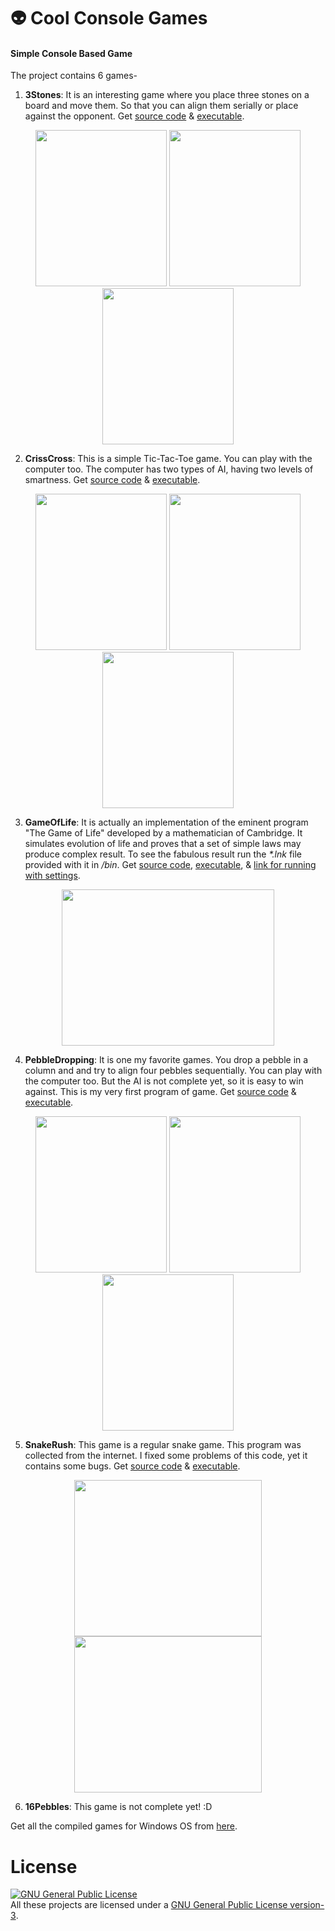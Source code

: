 # :alien: Cool Console Games
#### Simple Console Based Game

The project contains 6 games-

1. **3Stones**: It is an interesting game where you place three stones on a board and move them. So that you can align them serially or place against the opponent. Get [source code](https://github.com/MinhasKamal/CoolConsoleGames/blob/master/src/3Stones.c) & [executable](https://github.com/MinhasKamal/CoolConsoleGames/blob/master/bin/3Stones.exe?raw=true). 

  <div align="center">
  <img src="https://cloud.githubusercontent.com/assets/5456665/12574293/ce1bc424-c42c-11e5-90af-69f4412b03c0.png" height="250" width="210" >
  <img src="https://cloud.githubusercontent.com/assets/5456665/12574297/d57ed756-c42c-11e5-9ec8-975d6c0813e2.png" height="250" width="210" >
  <img src="https://cloud.githubusercontent.com/assets/5456665/12574300/d8a61cf0-c42c-11e5-95dc-233a27e1b74b.png" height="250" width="210" >
  </div>


2. **CrissCross**: This is a simple Tic-Tac-Toe game. You can play with the computer too. The computer has two types of AI, having two levels of smartness. Get [source code](https://github.com/MinhasKamal/CoolConsoleGames/blob/master/src/CrissCrossV-2.c) & [executable](https://github.com/MinhasKamal/CoolConsoleGames/blob/master/bin/CrissCrossV-2.exe?raw=true). 

  <div align="center">
  <img src="https://cloud.githubusercontent.com/assets/5456665/12574937/7c6a9f6e-c432-11e5-9161-38d6fd05d6c3.png" height="250" width="210" >
  <img src="https://cloud.githubusercontent.com/assets/5456665/12574939/7c71073c-c432-11e5-8d5a-5b717f04e9c9.png" height="250" width="210" >
  <img src="https://cloud.githubusercontent.com/assets/5456665/12574938/7c6c5ae8-c432-11e5-94b6-1b5a8a9c60c7.png" height="250" width="210" >
  </div>


3. **GameOfLife**: It is actually an implementation of the eminent program "The Game of Life" developed by a mathematician of Cambridge. It simulates evolution of life and proves that a set of simple laws may produce complex result. To see the fabulous result run the *\*.lnk* file provided with it in */bin*. Get [source code](https://github.com/MinhasKamal/CoolConsoleGames/blob/master/src/GameOfLife.c), [executable](https://github.com/MinhasKamal/CoolConsoleGames/blob/master/bin/GameOfLife.exe), & [link for running with settings](https://github.com/MinhasKamal/CoolConsoleGames/blob/master/bin/GameOfLifeRun.lnk). 

  <div align="center">
  <img src="https://cloud.githubusercontent.com/assets/5456665/12575093/f70304b8-c433-11e5-98f4-25d282b4d20b.png" height="250" width="340" >
  </div>


4. **PebbleDropping**: It is one my favorite games. You drop a pebble in a column and and try to align four pebbles sequentially. You can play with the computer too. But the AI is not complete yet, so it is easy to win against. This is my very first program of game. Get [source code](https://github.com/MinhasKamal/CoolConsoleGames/blob/master/src/PebbleDroppingV-3.c) & [executable](https://github.com/MinhasKamal/CoolConsoleGames/blob/master/bin/PebbleDroppingV-3.exe?raw=true). 

  <div align="center">
  <img src="https://cloud.githubusercontent.com/assets/5456665/12575781/8121b450-c439-11e5-9151-dacfe5b8eaba.png" height="250" width="210" >
  <img src="https://cloud.githubusercontent.com/assets/5456665/12575782/8122cfc0-c439-11e5-9433-0f6c0c369f39.png" height="250" width="210" >
  <img src="https://cloud.githubusercontent.com/assets/5456665/12575780/811eea04-c439-11e5-9a64-ee7e69049f12.png" height="250" width="210" >
  </div>


5. **SnakeRush**: This game is a regular snake game. This program was collected from the internet. I fixed some problems of this code, yet it contains some bugs. Get [source code](https://github.com/MinhasKamal/CoolConsoleGames/blob/master/src/SnakeRush.c) & [executable](https://github.com/MinhasKamal/CoolConsoleGames/blob/master/bin/SnakeRush.exe). 

  <div align="center">
  <img src="https://cloud.githubusercontent.com/assets/5456665/12575809/b2109ce8-c439-11e5-8120-2055517ac12b.png" height="250" width="300" >
  <img src="https://cloud.githubusercontent.com/assets/5456665/12575808/b20eedee-c439-11e5-912a-ef39b9fc0de5.png" height="250" width="300" >
  </div>


6. **16Pebbles**: This game is not complete yet! :D

Get all the compiled games for Windows OS from [here](https://minhaskamal.github.io/DownGit/#/home?url=https://github.com/MinhasKamal/CoolConsoleGames/tree/master/bin).

# License
<a rel="license" href="http://www.gnu.org/licenses/gpl.html"><img alt="GNU General Public License" style="border-width:0" src="http://www.gnu.org/graphics/gplv3-88x31.png" /></a><br/>All these projects are licensed under a <a rel="license" href="http://www.gnu.org/licenses/gpl.html">GNU General Public License version-3</a>.
